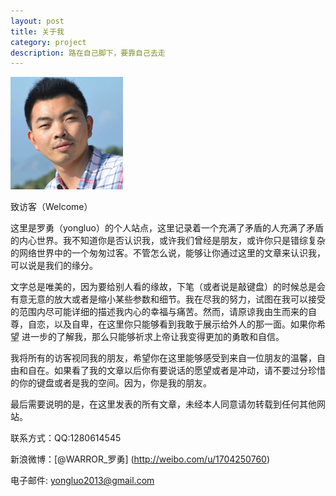 ```yaml
---
layout: post
title: 关于我
category: project
description: 路在自己脚下，要靠自己去走 
---
```


![](/images/1985-08-25-about-me/head.jpg)

致访客（Welcome）

这里是罗勇（yongluo）的个人站点，这里记录着一个充满了矛盾的人充满了矛盾的内心世界。我不知道你是否认识我，或许我们曾经是朋友，或许你只是错综复杂的网络世界中的一个匆匆过客。不管怎么说，能够让你通过这里的文章来认识我，可以说是我们的缘分。

文字总是唯美的，因为要给别人看的缘故，下笔（或者说是敲键盘）的时候总是会有意无意的放大或者是缩小某些参数和细节。我在尽我的努力，试图在我可以接受 的范围内尽可能详细的描述我内心的幸福与痛苦。然而，请原谅我由生而来的自尊，自恋，以及自卑，在这里你只能够看到我敢于展示给外人的那一面。如果你希望 进一步的了解我，那么只能够祈求上帝让我变得更加的勇敢和自信。

我将所有的访客视同我的朋友，希望你在这里能够感受到来自一位朋友的温馨，自由和自在。如果看了我的文章以后你有要说话的愿望或者是冲动，请不要过分珍惜的你的键盘或者是我的空间。因为，你是我的朋友。

最后需要说明的是，在这里发表的所有文章，未经本人同意请勿转载到任何其他网站。

联系方式：QQ:1280614545

新浪微博：[@WARROR_罗勇] (http://weibo.com/u/1704250760)  

电子邮件: yongluo2013@gmail.com
